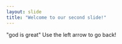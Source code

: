 ```yaml
---
layout: slide
title: "Welcome to our second slide!"
---
```

"god is great"
Use the left arrow to go back!